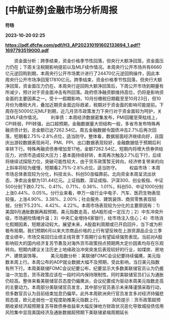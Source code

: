 # [中航证券]金融市场分析周报
**符旸**

**2023-10-20 02:25**

**https://pdf.dfcfw.com/pdf/H3_AP202310191602133694_1.pdf?1697793519000.pdf**

　　资金面分析：跨季结束，资金价格季节性回落，但央行大额净回笼，资金面压力仍在；下周关注税期影响提前以及MLF续作情况。本周央行公开市场共有6660亿元逆回购到期，本周央行公开市场累计进行了24470亿元逆回购操作，因此本周央行公开市场净回笼17810亿元。跨季结束，资金价格季节性回落，但央行大额净回笼，资金面压力仍在。本周央行逆回购大额净回笼后，下周公开市场到期量有所减少，预计对于资金面冲击有所回落。政府债净融资额维持高位，仍将是影响资金面的主要因素之一。受十一假期影响，10月份缴税日期截至至10月23日，但10月份为缴税大月，叠加近期资金面边际趋紧，税期对于资金面的影响可能提前。下周存在5000亿元MLF到期，近几月货币政策发力下央行对于资金面较为呵护，关注MLF续作情况。 　　利率债：本周经济数据密集发布，PMI回暖至荣枯线上，CPI转弱，PPI转强，出口超预期，金融数据量大但结构一般，多省市发布特殊再融资债计划，总金额已达7262.54亿。周五金融数据令国债冲击2.7%后再次回落，短期看2.75%-2.8%点位，适当防守。整体看，数据层面经济继续向好，且国庆出游较数据表现尚可，PMI、PPI、出口数据表现较好，金融数据低于预期后利率转下行。特殊再融资债券增加至17地，金额7262.54亿，短期内将增大债券供给压力，对债市造成较大压力；基本面持续好转，本周再次触及2.7%后下行，后续将继续试探阻力位，突破可能性较大，由于货币政策暂无转向，经济修复带来的向上斜率将较为缓慢，短期看2.75%-2.8%点位，适当防守。 　　权益市场：本周市场总体表现较为分化，科技龙头、科创50涨幅靠前。北向资金本周呈流出状态，净卖出金额为131.44亿元。上证指数、深证成指、沪深300、创业板指、中证500分别下跌0.72%、0.41%、0.71%、0.36%、1.01%，科创50、中证1000分别上涨0.44%、0.05%。分行业来看，申万一级行业中电子、汽车、医药生物表现较强，上涨4.90%、3.38%、2.00%；社会服务、建筑装饰、商贸零售表现较弱，分别下5.23%、4.42%、4.22%。本周市场表现较为分化的主要原因有：1）美国9月通胀数据再超预期，美元指数走高，给A股形成一定压力；2）中东冲突升级，市场避险情绪升温；3）中央汇金增持4家银行，给市场注入信心；4）市场消化假期因素，短期波动较大。展望未来，A股盈利周期或已开启回升，当下或为积极布局期。我们预期6月以来大宗商品价格的上行有望反映在上游资源品企业三季度业绩中，市场交易回归业绩主线背景下周期行业有望延续强势表现。当前对A股影响较大的国内经济复苏节奏及对海外货币政策拐点预期两大定价因素均存在乐观转向。短期内建议关注历史上地缘政治冲突突发后表现较好的行业，如煤炭、房地产、建筑装饰等。 　　美元指数分析：美联储FOMC会议纪要持续偏鹰，美元指数本周上行。本周公布的ADP就业数据大幅不及预期，受此影响，当日美元指数有所下行。本周美联储FOMC会议纪要公布，纪要显示大多数美联储官员认为仍酱油一次加息，货币政策应该在一段时间内保持限制性。同时美联储官员们认为通胀仍较高。整体来看美联储官员态度仍偏鹰派，会议纪要成为驱动本周美元指数走高的主要动力。本周部分美联储官员发言，其中部分官员表示未来降谨慎采取行动，但多数官员认为目前结束加息仍偏早。此外本周欧洲央行官员发言多对经济持偏悲观态度，欧元走弱也一定程度助推美元指数上行。 　　风险提示：货币政策超预期收紧经济超预期复苏导致债券收益率大幅反弹地方财政状况恶化导致城投债信用风险集中显现美国经济及通胀数据超预期下美联储紧缩周期延长